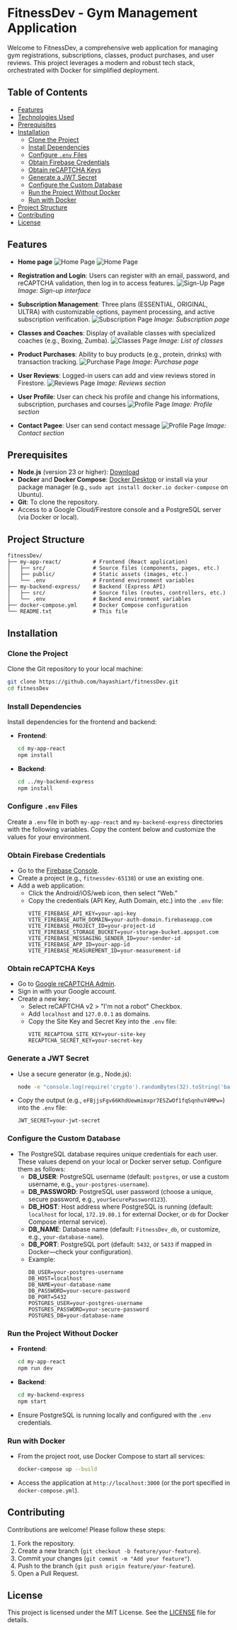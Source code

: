 # FitnessDev - Gym Management Application

Welcome to FitnessDev, a comprehensive web application for managing gym registrations, subscriptions, classes, product purchases, and user reviews. This project leverages a modern and robust tech stack, orchestrated with Docker for simplified deployment.


## Table of Contents
- [Features](#features)
- [Technologies Used](#technologies-used)
- [Prerequisites](#prerequisites)
- [Installation](#installation)
  - [Clone the Project](#clone-the-project)
  - [Install Dependencies](#install-dependencies)
  - [Configure `.env` Files](#configure-env-files)
  - [Obtain Firebase Credentials](#obtain-firebase-credentials)
  - [Obtain reCAPTCHA Keys](#obtain-recaptcha-keys)
  - [Generate a JWT Secret](#generate-a-jwt-secret)
  - [Configure the Custom Database](#configure-the-custom-database)
  - [Run the Project Without Docker](#run-the-project-without-docker)
  - [Run with Docker](#run-with-docker)
- [Project Structure](#project-structure)
- [Contributing](#contributing)
- [License](#license)


## Features
- **Home page**
![Home Page](images/home1.png)
![Home Page](images/home2.png)

- **Registration and Login**: Users can register with an email, password, and reCAPTCHA validation, then log in to access features.
  ![Sign-Up Page](images/inscription.png)
  *Image: Sign-up interface*
- **Subscription Management**: Three plans (ESSENTIAL, ORIGINAL, ULTRA) with customizable options, payment processing, and active subscription verification.
  ![Subscription Page](images/abonnement.png)
  *Image: Subscription page*
- **Classes and Coaches**: Display of available classes with specialized coaches (e.g., Boxing, Zumba).
  ![Classes Page](images/cours.png)
  *Image: List of classes*
- **Product Purchases**: Ability to buy products (e.g., protein, drinks) with transaction tracking.
  ![Purchase Page](images/shop.png)
  *Image: Purchase page*
- **User Reviews**: Logged-in users can add and view reviews stored in Firestore.
  ![Reviews Page](images/home3.png)
  *Image: Reviews section*
- **User Profile**: User can check his profile and change his informations, subscription, purchases and courses
  ![Profile Page](images/profile.png)
  *Image: Profile section*
- **Contact Pagee**: User can send contact message
  ![Profile Page](images/contact.png)
  *Image: Contact section*

## Prerequisites
- **Node.js** (version 23 or higher): [Download](https://nodejs.org/)
- **Docker** and **Docker Compose**: [Docker Desktop](https://www.docker.com/products/docker-desktop/) or install via your package manager (e.g., `sudo apt install docker.io docker-compose` on Ubuntu).
- **Git**: To clone the repository.
- Access to a Google Cloud/Firestore console and a PostgreSQL server (via Docker or local).

## Project Structure
```
fitnessDev/
├── my-app-react/          # Frontend (React application)
│   ├── src/               # Source files (components, pages, etc.)
│   ├── public/            # Static assets (images, etc.)
│   └── .env               # Frontend environment variables
├── my-backend-express/    # Backend (Express API)
│   ├── src/               # Source files (routes, controllers, etc.)
│   └── .env               # Backend environment variables
├── docker-compose.yml     # Docker Compose configuration
└── README.txt             # This file
```

## Installation

### Clone the Project
Clone the Git repository to your local machine:
```bash
git clone https://github.com/hayashiart/fitnessDev.git
cd fitnessDev
```


### Install Dependencies
Install dependencies for the frontend and backend:
- **Frontend**:
  ```bash
  cd my-app-react
  npm install
  ```
- **Backend**:
  ```bash
  cd ../my-backend-express
  npm install
  ```

### Configure `.env` Files
Create a `.env` file in both `my-app-react` and `my-backend-express` directories with the following variables. Copy the content below and customize the values for your environment.

### Obtain Firebase Credentials
- Go to the [Firebase Console](https://console.firebase.google.com/).
- Create a project (e.g., `fitnessdev-65138`) or use an existing one.
- Add a web application:
  - Click the Android/iOS/web icon, then select "Web."
  - Copy the credentials (API Key, Auth Domain, etc.) into the `.env` file:
    ```text
    VITE_FIREBASE_API_KEY=your-api-key
    VITE_FIREBASE_AUTH_DOMAIN=your-auth-domain.firebaseapp.com
    VITE_FIREBASE_PROJECT_ID=your-project-id
    VITE_FIREBASE_STORAGE_BUCKET=your-storage-bucket.appspot.com
    VITE_FIREBASE_MESSAGING_SENDER_ID=your-sender-id
    VITE_FIREBASE_APP_ID=your-app-id
    VITE_FIREBASE_MEASUREMENT_ID=your-measurement-id
    ```

### Obtain reCAPTCHA Keys
- Go to [Google reCAPTCHA Admin](https://www.google.com/recaptcha/admin).
- Sign in with your Google account.
- Create a new key:
  - Select reCAPTCHA v2 > "I'm not a robot" Checkbox.
  - Add `localhost` and `127.0.0.1` as domains.
  - Copy the Site Key and Secret Key into the `.env` file:
    ```text
    VITE_RECAPTCHA_SITE_KEY=your-site-key
    RECAPTCHA_SECRET_KEY=your-secret-key
    ```

### Generate a JWT Secret
- Use a secure generator (e.g., Node.js):
  ```bash
  node -e "console.log(require('crypto').randomBytes(32).toString('base64'))"
  ```
- Copy the output (e.g., `eFBjjsFgv66KhdUewmimxpr7ESZwOf1fqSqnhuY4MPw=`) into the `.env` file:
  ```text
  JWT_SECRET=your-jwt-secret
  ```

### Configure the Custom Database
- The PostgreSQL database requires unique credentials for each user. These values depend on your local or Docker server setup. Configure them as follows:
  - **DB_USER**: PostgreSQL username (default: `postgres`, or use a custom username, e.g., `your-postgres-username`).
  - **DB_PASSWORD**: PostgreSQL user password (choose a unique, secure password, e.g., `yourSecurePassword123`).
  - **DB_HOST**: Host address where PostgreSQL is running (default: `localhost` for local, `172.19.80.1` for external Docker, or `db` for Docker Compose internal service).
  - **DB_NAME**: Database name (default: `FitnessDev_db`, or customize, e.g., `your-database-name`).
  - **DB_PORT**: PostgreSQL port (default: `5432`, or `5433` if mapped in Docker—check your configuration).
  - Example:
    ```text
    DB_USER=your-postgres-username
    DB_HOST=localhost
    DB_NAME=your-database-name
    DB_PASSWORD=your-secure-password
    DB_PORT=5432
    POSTGRES_USER=your-postgres-username
    POSTGRES_PASSWORD=your-secure-password
    POSTGRES_DB=your-database-name
    ```

### Run the Project Without Docker
- **Frontend**:
  ```bash
  cd my-app-react
  npm run dev
  ```
- **Backend**:
  ```bash
  cd my-backend-express
  npm start
  ```
- Ensure PostgreSQL is running locally and configured with the `.env` credentials.

### Run with Docker
- From the project root, use Docker Compose to start all services:
  ```bash
  docker-compose up --build
  ```
- Access the application at `http://localhost:3000` (or the port specified in `docker-compose.yml`).


## Contributing
Contributions are welcome! Please follow these steps:
1. Fork the repository.
2. Create a new branch (`git checkout -b feature/your-feature`).
3. Commit your changes (`git commit -m "Add your feature"`).
4. Push to the branch (`git push origin feature/your-feature`).
5. Open a Pull Request.

## License
This project is licensed under the MIT License. See the [LICENSE](LICENSE) file for details.
